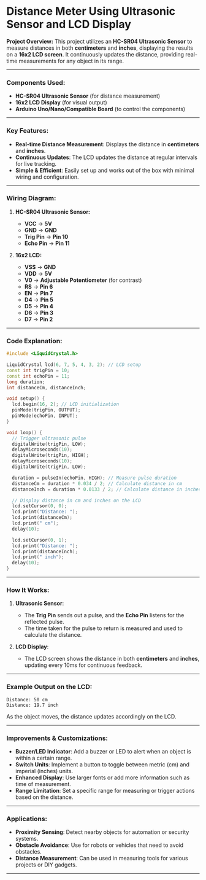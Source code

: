 
# **Distance Meter Using Ultrasonic Sensor and LCD Display**

**Project Overview:**
This project utilizes an **HC-SR04 Ultrasonic Sensor** to measure distances in both **centimeters** and **inches**, displaying the results on a **16x2 LCD screen**. It continuously updates the distance, providing real-time measurements for any object in its range.

---

### **Components Used:**
- **HC-SR04 Ultrasonic Sensor** (for distance measurement)
- **16x2 LCD Display** (for visual output)
- **Arduino Uno/Nano/Compatible Board** (to control the components)

---

### **Key Features:**
- **Real-time Distance Measurement**: Displays the distance in **centimeters** and **inches**.
- **Continuous Updates**: The LCD updates the distance at regular intervals for live tracking.
- **Simple & Efficient**: Easily set up and works out of the box with minimal wiring and configuration.

---

### **Wiring Diagram:**

1. **HC-SR04 Ultrasonic Sensor:**
   - **VCC** → **5V**
   - **GND** → **GND**
   - **Trig Pin** → **Pin 10**
   - **Echo Pin** → **Pin 11**

2. **16x2 LCD:**
   - **VSS** → **GND**
   - **VDD** → **5V**
   - **V0** → **Adjustable Potentiometer** (for contrast)
   - **RS** → **Pin 6**
   - **EN** → **Pin 7**
   - **D4** → **Pin 5**
   - **D5** → **Pin 4**
   - **D6** → **Pin 3**
   - **D7** → **Pin 2**

---

### **Code Explanation:**
```cpp
#include <LiquidCrystal.h>

LiquidCrystal lcd(6, 7, 5, 4, 3, 2); // LCD setup
const int trigPin = 10;
const int echoPin = 11;
long duration;
int distanceCm, distanceInch;

void setup() {
  lcd.begin(16, 2); // LCD initialization
  pinMode(trigPin, OUTPUT);
  pinMode(echoPin, INPUT);
}

void loop() {
  // Trigger ultrasonic pulse
  digitalWrite(trigPin, LOW);
  delayMicroseconds(10);
  digitalWrite(trigPin, HIGH);
  delayMicroseconds(10);
  digitalWrite(trigPin, LOW);

  duration = pulseIn(echoPin, HIGH); // Measure pulse duration
  distanceCm = duration * 0.034 / 2; // Calculate distance in cm
  distanceInch = duration * 0.0133 / 2; // Calculate distance in inches

  // Display distance in cm and inches on the LCD
  lcd.setCursor(0, 0);
  lcd.print("Distance: ");
  lcd.print(distanceCm);
  lcd.print(" cm");
  delay(10);

  lcd.setCursor(0, 1);
  lcd.print("Distance: ");
  lcd.print(distanceInch);
  lcd.print(" inch");
  delay(10);
}
```

---

### **How It Works:**

1. **Ultrasonic Sensor**: 
   - The **Trig Pin** sends out a pulse, and the **Echo Pin** listens for the reflected pulse.
   - The time taken for the pulse to return is measured and used to calculate the distance.

2. **LCD Display**: 
   - The LCD screen shows the distance in both **centimeters** and **inches**, updating every 10ms for continuous feedback.

---

### **Example Output on the LCD:**
```
Distance: 50 cm
Distance: 19.7 inch
```

As the object moves, the distance updates accordingly on the LCD.

---

### **Improvements & Customizations:**
- **Buzzer/LED Indicator**: Add a buzzer or LED to alert when an object is within a certain range.
- **Switch Units**: Implement a button to toggle between metric (cm) and imperial (inches) units.
- **Enhanced Display**: Use larger fonts or add more information such as time of measurement.
- **Range Limitation**: Set a specific range for measuring or trigger actions based on the distance.

---

### **Applications:**
- **Proximity Sensing**: Detect nearby objects for automation or security systems.
- **Obstacle Avoidance**: Use for robots or vehicles that need to avoid obstacles.
- **Distance Measurement**: Can be used in measuring tools for various projects or DIY gadgets.

---



